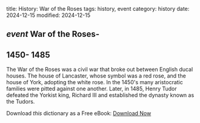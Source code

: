 title: History: War of the Roses
tags: history, event
category: history
date: 2024-12-15
modified: 2024-12-15

## _event_  War of the Roses-
  1450-
1485
-
The War of the Roses was a civil war that
  broke out between English ducal houses.   The house of Lancaster,
  whose symbol was a red rose, and the house of York, adopting the
  white rose.  In the   1450's
 many aristocratic families were
  pitted against one another.  Later, in   1485,
  Henry Tudor
  defeated the Yorkist king, Richard III and established the dynasty
  known as the Tudors.



Download *this* dictionary as a Free eBook: [Download Now]({static}static/CairnsHistoryDictionary.pdf)

